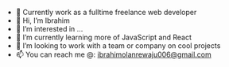 - 🚀 Currently work as a fulltime freelance web developer
- 👋 Hi, I’m Ibrahim
- 👀 I’m interested in ...
- 🌱 I’m currently learning more of JavaScript and React
- 💞️ I’m looking to work with a team or company on cool projects
- 📫 You can reach me @: ibrahimolanrewaju006@gmail.com 

<!---
Amar0071/Amar0071 is a ✨ special ✨ repository because its `README.md` (this file) appears on your GitHub profile.
You can click the Preview link to take a look at your changes.
--->

